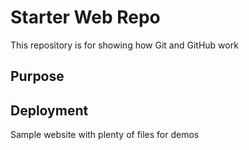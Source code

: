 # Starter Web Repo

This repository is for showing how Git and GitHub work

## Purpose

## Deployment

Sample website with plenty of files for demos
